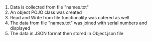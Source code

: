 1. Data is collected from file "names.txt" 
2. An object POJO class was created
3. Read and Write from file functionality was catered as well
4. The data from file "names.txt" was joined with serial numbers and displayed
5. The data in JSON format then stored in Object.json file
